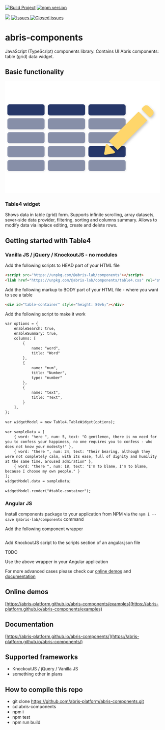 [![Build Project](https://github.com/abris-platform/abris-components/actions/workflows/webpack.yml/badge.svg)](https://github.com/abris-platform/abris-components/actions/workflows/webpack.yml)
[![npm version](https://badge.fury.io/js/@abris-lab%2Fcomponents.svg)](https://badge.fury.io/js/@abris-lab%2Fcomponents)

<a href="https://github.com/abris-platform/abris-components/pulse" alt="Activity">
<img src="https://img.shields.io/github/commit-activity/m/abris-platform/abris-components" /></a>
<a href="https://github.com/abris-platform/abris-components/issues">
<img alt="Issues" title="Open Issues" src="https://img.shields.io/github/issues/abris-platform/abris-components.svg">
</a>
<a href="https://github.com/abris-platform/abris-components/issues?utf8=%E2%9C%93&q=is%3Aissue+is%3Aclosed+">
<img alt="Closed issues" title="Closed Issues" src="https://img.shields.io/github/issues-closed/abris-platform/abris-components.svg">
</a>

# abris-components
JavaScript (TypeScript) components library. Contains UI Abris components: table (grid) data widget.

## Basic functionality

![Table4](./site/img/features/4.svg)

### Table4 widget

Shows data in table (grid) form. Supports infinite scrolling, array datasets, sever-side data provider, filtering, sorting and columns summary. Allows to modify data via inplace editing, create and delete rows. 

## Getting started with Table4

### Vanilla JS / jQuery / KnockoutJS - no modules

Add the following scripts to HEAD part of your HTML file
```HTML
<script src="https://unpkg.com/@abris-lab/components"></script>
<link href="https://unpkg.com/@abris-lab/components/table4.css" rel="stylesheet">
```

Add the following markup to BODY part of your HTML file - where you want to see a table
```HTML
<div id="table-container" style="height: 80vh;"></div>
```

Add the following script to make it work
```JS
var options = {
    enableSearch: true,
    enableSummary: true,
    columns: [
        {
            name: "word",
            title: "Word"
        },
        {
            name: "num",
            title: "Number",
            type: "number"
        },
        {
            name: "text",
            title: "Text",
        }
    ],
};

var widgetModel = new Table4.TableWidget(options);

var sampleData = [
    { word: "here ", num: 5, text: "O gentlemen, there is no need for you to confess your happiness, no one requires you to confess - who does not know your modesty!" },
    { word: "there ", num: 24, text: "Their bearing, although they were not completely calm, with its ease, full of dignity and humility at the same time, aroused admiration" },
    { word: "there ", num: 18, text: "I'm to blame, I'm to blame, because I choose my own people." }
];
widgetModel.data = sampleData;

widgetModel.render("#table-container");
```

### Angular JS

Install components package to your application from NPM via the `npm i --save @abris-lab/components` command

Add the following component wrapper
```JS
```

Add KnockoutJS script to the scripts section of an angular.json file

TODO

Use the above wrapper in your Angular application

For more advanced cases please check our [online demos](https://abris-platform.github.io/abris-components/examples) and [documentation](https://abris-platform.github.io/abris-components/docs)

## Online demos
[https://abris-platform.github.io/abris-components/examples](https://abris-platform.github.io/abris-components/examples)

## Documentation
[https://abris-platform.github.io/abris-components/](https://abris-platform.github.io/abris-components/)

## Supported frameworks
- KnockoutJS / jQuery / Vanilla JS
- something other in plans

## How to compile this repo
 - git clone https://github.com/abris-platform/abris-components.git
 - cd abris-components
 - npm i
 - npm test
 - npm run build
